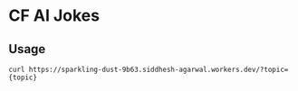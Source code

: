 # CF AI Jokes

## Usage

```
curl https://sparkling-dust-9b63.siddhesh-agarwal.workers.dev/?topic={topic}
```
